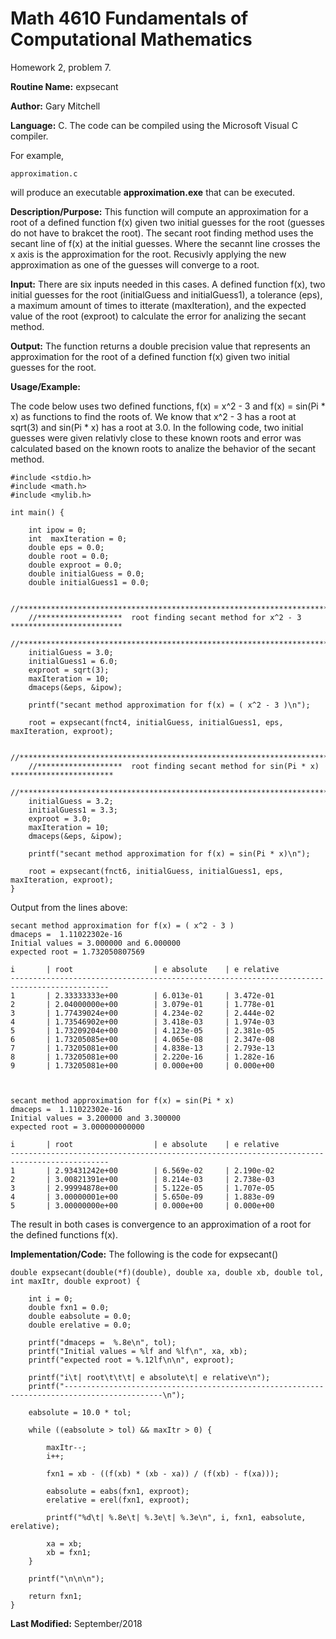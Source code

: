 # Math 4610 Fundamentals of Computational Mathematics
Homework 2, problem 7.

**Routine Name:**           expsecant

**Author:** Gary Mitchell

**Language:** C. The code can be compiled using the Microsoft Visual C compiler.

For example,

    approximation.c

will produce an executable **approximation.exe** that can be executed.

**Description/Purpose:** This function will compute an approximation for a root of a defined
function f(x) given two initial guesses for the root (guesses do not have to brakcet the root).
The secant root finding method uses the secant line of f(x) at the initial guesses. Where the
secannt line crosses the x axis is the approximation for the root. Recusivly applying the new
approximation as one of the guesses will converge to a root.

**Input:** There are six inputs needed in this cases. A defined function f(x), two initial guesses
for the root (initialGuess and initialGuess1), a tolerance (eps), a maximum amount of times to
itterate (maxIteration), and the expected value of the root (exproot) to calculate the error for
analizing the secant method.

**Output:** The function returns a double precision value that represents an approximation for the
root of a defined function f(x) given two initial guesses for the root.

**Usage/Example:**

The code below uses two defined functions, f(x) = x^2 - 3 and f(x) = sin(Pi * x) as functions to find
the roots of. We know that x^2 - 3 has a root at sqrt(3) and sin(Pi * x) has a root at 3.0. In the
following code, two initial guesses were given relativly close to these known roots and error was
calculated based on the known roots to analize the behavior of the secant method.


	#include <stdio.h>
	#include <math.h>
	#include <mylib.h>
	
	int main() {
	
		int ipow = 0;
		int  maxIteration = 0;
		double eps = 0.0;
		double root = 0.0;
		double exproot = 0.0;
		double initialGuess = 0.0;
		double initialGuess1 = 0.0;
	
		//***************************************************************************************
		//*******************  root finding secant method for x^2 - 3   *************************
		//***************************************************************************************
		initialGuess = 3.0;
		initialGuess1 = 6.0;
		exproot = sqrt(3);
		maxIteration = 10;
		dmaceps(&eps, &ipow);
	
		printf("secant method approximation for f(x) = ( x^2 - 3 )\n");
	
		root = expsecant(fnct4, initialGuess, initialGuess1, eps, maxIteration, exproot);
	
		//***************************************************************************************
		//*******************  root finding secant method for sin(Pi * x) ***********************
		//***************************************************************************************
		initialGuess = 3.2;
		initialGuess1 = 3.3;
		exproot = 3.0;
		maxIteration = 10;
		dmaceps(&eps, &ipow);
	
		printf("secant method approximation for f(x) = sin(Pi * x)\n");
	
		root = expsecant(fnct6, initialGuess, initialGuess1, eps, maxIteration, exproot);
	}

Output from the lines above:

	secant method approximation for f(x) = ( x^2 - 3 )
	dmaceps =  1.11022302e-16
	Initial values = 3.000000 and 6.000000
	expected root = 1.732050807569
	
	i       | root                  | e absolute    | e relative
	--------------------------------------------------------------------------------------------
	1       | 2.33333333e+00        | 6.013e-01     | 3.472e-01
	2       | 2.04000000e+00        | 3.079e-01     | 1.778e-01
	3       | 1.77439024e+00        | 4.234e-02     | 2.444e-02
	4       | 1.73546902e+00        | 3.418e-03     | 1.974e-03
	5       | 1.73209204e+00        | 4.123e-05     | 2.381e-05
	6       | 1.73205085e+00        | 4.065e-08     | 2.347e-08
	7       | 1.73205081e+00        | 4.838e-13     | 2.793e-13
	8       | 1.73205081e+00        | 2.220e-16     | 1.282e-16
	9       | 1.73205081e+00        | 0.000e+00     | 0.000e+00
	
	
	
	secant method approximation for f(x) = sin(Pi * x)
	dmaceps =  1.11022302e-16
	Initial values = 3.200000 and 3.300000
	expected root = 3.000000000000
	
	i       | root                  | e absolute    | e relative
	--------------------------------------------------------------------------------------------
	1       | 2.93431242e+00        | 6.569e-02     | 2.190e-02
	2       | 3.00821391e+00        | 8.214e-03     | 2.738e-03
	3       | 2.99994878e+00        | 5.122e-05     | 1.707e-05
	4       | 3.00000001e+00        | 5.650e-09     | 1.883e-09
	5       | 3.00000000e+00        | 0.000e+00     | 0.000e+00

The result in both cases is convergence to an approximation of a root for the defined functions f(x).

**Implementation/Code:** The following is the code for expsecant()

	double expsecant(double(*f)(double), double xa, double xb, double tol, int maxItr, double exproot) {
	
		int i = 0;
		double fxn1 = 0.0;
		double eabsolute = 0.0;
		double erelative = 0.0;
	
		printf("dmaceps =  %.8e\n", tol);
		printf("Initial values = %lf and %lf\n", xa, xb);
		printf("expected root = %.12lf\n\n", exproot);
	
		printf("i\t| root\t\t\t| e absolute\t| e relative\n");
		printf("--------------------------------------------------------------------------------------------\n");
	
		eabsolute = 10.0 * tol;
	
		while ((eabsolute > tol) && maxItr > 0) {
	
			maxItr--;
			i++;
	
			fxn1 = xb - ((f(xb) * (xb - xa)) / (f(xb) - f(xa)));
	
			eabsolute = eabs(fxn1, exproot);
			erelative = erel(fxn1, exproot);
	
			printf("%d\t| %.8e\t| %.3e\t| %.3e\n", i, fxn1, eabsolute, erelative);
	
			xa = xb;
			xb = fxn1;
		}
	
		printf("\n\n\n");
	
		return fxn1;
	}

**Last Modified:** September/2018
